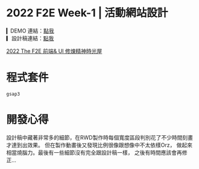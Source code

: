 # 2022 F2E Week-1 | 活動網站設計

▎DEMO 連結：[點我](https://github.com/3q-cindy/F2E_week) <br>
▎設計稿連結：[點我](https://www.figma.com/file/M2aMcZsEIKBbRdLkj7fCAd/F2E-%2F-W1%3A-%E6%B4%BB%E5%8B%95%E7%B6%B2%E7%AB%99%E8%A8%AD%E8%A8%88?node-id=90%3A702)

[2022 The F2E 前端& UI 修煉精神時光屋](https://2022.thef2e.com/) 

# 程式套件
`gsap3`

# 開發心得

設計稿中藏著非常多的細節，在RWD製作時每個寬度區段判別花了不少時間刻畫才達到出效果。
但在製作動畫後又發現比例很像跟想像中不太依樣Orz，
做起來相當燒腦力。最後有一些細節沒有完全跟設計稿一樣，
之後有時間應該會再修正...